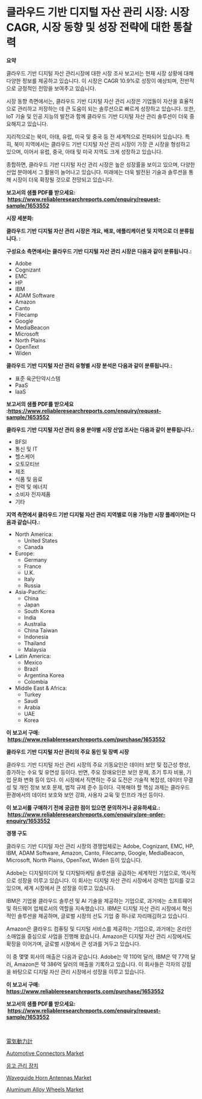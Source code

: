 <p><h1>클라우드 기반 디지털 자산 관리 시장: 시장 CAGR, 시장 동향 및 성장 전략에 대한 통찰력</h1></p><p><strong>요약</strong></p>
<p><p>클라우드 기반 디지털 자산 관리시장에 대한 시장 조사 보고서는 현재 시장 상황에 대해 다양한 정보를 제공하고 있습니다. 이 시장은 CAGR 10.9%로 성장이 예상되며, 전반적으로 긍정적인 전망을 보여주고 있습니다. </p><p>시장 동향 측면에서는, 클라우드 기반 디지털 자산 관리 시장은 기업들이 자산을 효율적으로 관리하고 저장하는 데 큰 도움이 되는 솔루션으로 빠르게 성장하고 있습니다. 또한, IoT 기술 및 인공 지능의 발전과 함께 클라우드 기반 디지털 자산 관리 솔루션이 더욱 중요해지고 있습니다.</p><p>지리적으로는 북미, 아태, 유럽, 미국 및 중국 등 전 세계적으로 전파되어 있습니다. 특히, 북미 지역에서는 클라우드 기반 디지털 자산 관리 시장이 가장 큰 시장을 형성하고 있으며, 이어서 유럽, 중국, 아태 및 미국 지역도 크게 성장하고 있습니다.</p><p>종합하면, 클라우드 기반 디지털 자산 관리 시장은 높은 성장률을 보이고 있으며, 다양한 산업 분야에서 그 활용이 늘어나고 있습니다. 미래에는 더욱 발전된 기술과 솔루션을 통해 시장이 더욱 확장될 것으로 전망되고 있습니다.</p></p>
<p><strong>보고서의 샘플 PDF를 받으세요: &nbsp;<a href="https://www.reliableresearchreports.com/enquiry/request-sample/1653552">https://www.reliableresearchreports.com/enquiry/request-sample/1653552</a></strong></p>
<p><strong>시장 세분화:</strong></p>
<p><strong> 클라우드 기반 디지털 자산 관리 시장은 개요, 배포, 애플리케이션 및 지역으로 더 분류됩니다. :</strong></p>
<p><strong>구성요소 측면에서는 클라우드 기반 디지털 자산 관리 시장은 다음과 같이 분류됩니다.:</strong></p>
<p><ul><li>Adobe</li><li>Cognizant</li><li>EMC</li><li>HP</li><li>IBM</li><li>ADAM Software</li><li>Amazon</li><li>Canto</li><li>Filecamp</li><li>Google</li><li>MediaBeacon</li><li>Microsoft</li><li>North Plains</li><li>OpenText</li><li>Widen</li></ul></p>
<p><strong> 클라우드 기반 디지털 자산 관리 유형별 시장 분석은 다음과 같이 분류됩니다.:</strong></p>
<p><ul><li>표준 육군탄약시스템</li><li>PaaS</li><li>IaaS</li></ul></p>
<p><strong>보고서의 샘플 PDF를 받으세요 :<a href="https://www.reliableresearchreports.com/enquiry/request-sample/1653552">https://www.reliableresearchreports.com/enquiry/request-sample/1653552</a></strong></p>
<p><strong> 클라우드 기반 디지털 자산 관리 응용 분야별 시장 산업 조사는 다음과 같이 분류됩니다.:</strong></p>
<p><ul><li>BFSI</li><li>통신 및 IT</li><li>헬스케어</li><li>오토모티브</li><li>제조</li><li>식품 및 음료</li><li>전력 및 에너지</li><li>소비자 전자제품</li><li>기타</li></ul></p>
<p><strong>지역 측면에서 클라우드 기반 디지털 자산 관리 지역별로 이용 가능한 시장 플레이어는 다음과 같습니다.:</strong></p>
<p><ul>
    <li>
        North America:
        <ul>
            <li>United States</li>
            <li>Canada</li>
        </ul>
    </li>
    <li>
        Europe:
        <ul>
            <li>Germany</li>
            <li>France</li>
            <li>U.K.</li>
            <li>Italy</li>
            <li>Russia</li>
        </ul>
    </li>
    <li>
        Asia-Pacific:
        <ul>
            <li>China</li>
            <li>Japan</li>
            <li>South Korea</li>
            <li>India</li>
            <li>Australia</li>
            <li>China Taiwan</li>
            <li>Indonesia</li>
            <li>Thailand</li>
            <li>Malaysia</li>
        </ul>
    </li>
    <li>
        Latin America:
        <ul>
            <li>Mexico</li>
            <li>Brazil</li>
            <li>Argentina Korea</li>
            <li>Colombia</li>
        </ul>
    </li>
    <li>
        Middle East & Africa:
        <ul>
            <li>Turkey</li>
            <li>Saudi</li>
            <li>Arabia</li>
            <li>UAE</li>
            <li>Korea</li>
        </ul>
    </li>
    </ul></p>
<p><strong>이 보고서 구매: &nbsp;<a href="https://www.reliableresearchreports.com/purchase/1653552">https://www.reliableresearchreports.com/purchase/1653552</a></strong></p>
<p><strong>클라우드 기반 디지털 자산 관리의 주요 동인 및 장벽 시장</strong></p>
<p><p>클라우드 기반 디지털 자산 관리 시장의 주요 기동요인은 데이터 보안 및 접근성 향상, 증가하는 수요 및 유연성 등이다. 반면, 주요 장애요인은 보안 문제, 초기 투자 비용, 기업 문화 변화 등이 있다. 이 시장에서 직면하는 주요 도전은 기술적 복잡성, 데이터 무결성 및 개인 정보 보호 문제, 법적 규제 준수 등이다. 극복해야 할 핵심 과제는 클라우드 환경에서의 데이터 보호와 보안 강화, 사용자 교육 및 인프라 개선 등이다.</p></p>
<p><strong>이 보고서를 구매하기 전에 궁금한 점이 있으면 문의하거나 공유하세요.: &nbsp;<a href="https://www.reliableresearchreports.com/enquiry/pre-order-enquiry/1653552">https://www.reliableresearchreports.com/enquiry/pre-order-enquiry/1653552</a></strong></p>
<p><strong>경쟁 구도</strong></p>
<p><p>클라우드 기반 디지털 자산 관리 시장의 경쟁업체로는 Adobe, Cognizant, EMC, HP, IBM, ADAM Software, Amazon, Canto, Filecamp, Google, MediaBeacon, Microsoft, North Plains, OpenText, Widen 등이 있습니다.</p><p>Adobe는 디지털미디어 및 디지털마케팅 솔루션을 공급하는 세계적인 기업으로, 역사적으로 성장을 이루고 있습니다. 이 회사는 디지털 자산 관리 시장에서 강력한 입지를 갖고 있으며, 세계 시장에서 큰 성장을 이루고 있습니다.</p><p>IBM은 기업용 클라우드 솔루션 및 AI 기술을 제공하는 기업으로, 과거에는 소프트웨어 및 하드웨어 업체로서의 역할을 지속했습니다. IBM은 디지털 자산 관리 시장에서 혁신적인 솔루션을 제공하며, 글로벌 시장의 선도 기업 중 하나로 자리매김하고 있습니다.</p><p>Amazon은 클라우드 컴퓨팅 및 디지털 서비스를 제공하는 기업으로, 과거에는 온라인 소매업을 중심으로 사업을 진행해 왔습니다. Amazon은 디지털 자산 관리 시장에서도 확장을 이어가며, 글로벌 시장에서 큰 성과를 거두고 있습니다.</p><p>이 중 몇몇 회사의 매출은 다음과 같습니다. Adobe는 약 110억 달러, IBM은 약 77억 달러, Amazon은 약 386억 달러의 매출을 기록하고 있습니다. 이 회사들은 각자의 강점을 바탕으로 디지털 자산 관리 시장에서 성장을 이루고 있습니다.</p></p>
<p><strong>이 보고서 구매: &nbsp; <a href="https://www.reliableresearchreports.com/purchase/1653552">https://www.reliableresearchreports.com/purchase/1653552</a></strong></p>
<p><strong>보고서의 샘플 PDF를 받으세요: &nbsp;<a href="https://www.reliableresearchreports.com/enquiry/request-sample/1653552">https://www.reliableresearchreports.com/enquiry/request-sample/1653552</a></strong><strong></strong></p>
<p>&nbsp;</p>
<p><p><a href="https://github.com/cbigkbh02719/Market-Research-Report-List-1/blob/main/103970611766.md">電気動力計</a></p><p><a href="https://issuu.com/reportprime-2/docs/automotive-connectors-market-size-2030.pptx">Automotive Connectors Market</a></p><p><a href="https://github.com/vsr06p4p49/Market-Research-Report-List-1/blob/main/991139410908.md">응고 관리 장치</a></p><p><a href="https://github.com/provorikovar/Market-Research-Report-List-3/blob/main/waveguide-horn-antennas-market.md">Waveguide Horn Antennas Market</a></p><p><a href="https://issuu.com/reportprime-2/docs/aluminum-alloy-wheels-market-size-2030.pptx">Aluminum Alloy Wheels Market</a></p></p>